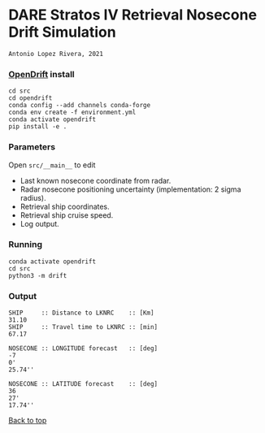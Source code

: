 # DARE Stratos IV Retrieval Nosecone Drift Simulation
`Antonio Lopez Rivera, 2021`

### [OpenDrift](https://opendrift.github.io/index.html) install

    cd src
    cd opendrift
    conda config --add channels conda-forge
    conda env create -f environment.yml
    conda activate opendrift
    pip install -e .

### Parameters
Open `src/__main__` to edit
- Last known nosecone coordinate from radar.
- Radar nosecone positioning uncertainty (implementation: 2 sigma radius).
- Retrieval ship coordinates.
- Retrieval ship cruise speed.
- Log output.

### Running
    conda activate opendrift
    cd src
    python3 -m drift
  
### Output

    SHIP     :: Distance to LKNRC    :: [Km]
    31.10
    SHIP     :: Travel time to LKNRC :: [min]
    67.17

    NOSECONE :: LONGITUDE forecast   :: [deg]
    -7
    0'
    25.74''

    NOSECONE :: LATITUDE forecast    :: [deg]
    36
    27'
    17.74''
  
[Back to top](#dare-stratos-iv-retrieval-nosecone-drift-simulation)
